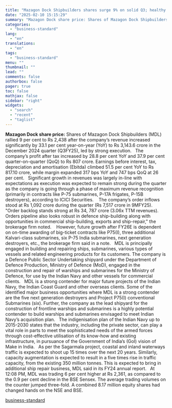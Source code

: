 ```yaml
---
title: "Mazagon Dock Shipbuilders shares surge 9% on solid Q3; healthy order book"
date: "2025-02-10 15:15:29"
summary: "Mazagon Dock share price: Shares of Mazagon Dock Shipbuilders (MDL) rallied 9 per cent to Rs 2,438 after the company’s revenue increased significantly by 33.1 per cent year-on-year (YoY) to Rs 3,143.6 crore in the December 2024 quarter (Q3FY25), led by strong execution. The company’s profit after tax increased by..."
categories:
  - "business-standard"
lang:
  - "en"
translations:
  - "en"
tags:
  - "business-standard"
menu: ""
thumbnail: ""
lead: ""
comments: false
authorbox: false
pager: true
toc: false
mathjax: false
sidebar: "right"
widgets:
  - "search"
  - "recent"
  - "taglist"
---
```


**Mazagon Dock share price:** Shares of Mazagon Dock Shipbuilders (MDL) rallied 9 per cent to Rs 2,438 after the company’s revenue increased significantly by 33.1 per cent year-on-year (YoY) to Rs 3,143.6 crore in the December 2024 quarter (Q3FY25), led by strong execution.
 
The company’s profit after tax increased by 28.8 per cent YoY and 37.9 per cent quarter-on-quarter (QoQ) to Rs 807 crore. Earnings before interest, tax, depreciation and amortisation (Ebitda) climbed 51.5 per cent YoY to Rs 817.10 crore, while margin expanded 317 bps YoY and 747 bps QoQ at 26 per cent.
 
Significant growth in revenues was largely in-line with expectations as execution was expected to remain strong during the quarter as the company is going through a phase of maximum revenue recognition (primarily in contracts like P-75 submarines, P-17A frigates, P-15B destroyers), according to ICICI Securities. 
 
The company’s order inflows stood at Rs 1,092 crore during the quarter (Rs 7,517 crore in 9MFY25). "Order backlog stands strong at Rs 34, 787 crore (3.06x TTM revenues). Orders pipeline also looks robust in defence ship-building along with opportunities in commercial ship-building, exports and ship-repair," the brokerage firm noted. 
 
However, future growth after FY26E is dependent on on-time awarding of big-ticket contracts like P75(I), three additional Kalvari-class submarines, six P-75 India submarines, next generation destroyers, etc., the brokerage firm said in a note.
 
MDL is principally engaged in building and repairing ships, submarines, various types of vessels and related engineering products for its customers. The company is a Defence Public Sector Undertaking shipyard under the Department of Defence Production, Ministry of Defence (MoD), engaged in the construction and repair of warships and submarines for the Ministry of Defence, for use by the Indian Navy and other vessels for commercial clients.
 
MDL is a strong contender for major future projects of the Indian Navy, the Indian Coast Guard and other overseas clients. Some of the identified major business opportunities where MDL is a strong contender are the five next generation destroyers and Project P75(I) conventional Submarines (six). Further, the company as the lead shipyard for the construction of frontline warships and submarines is a highly potential contender to build warships and submarines envisaged to meet Indian Navy’s acquisition plan.
 
The indigenisation plan of the Indian Navy up to 2015-2030 states that the industry, including the private sector, can play a vital role in parts to meet the sophisticated needs of the armed forces through cost-effective utilisation of its know-how and existing  infrastructure, in pursuance of the Government of India’s (GoI) vision of Make in India.
 
As per the Sagarmala project, coastal and inland waterways traffic is expected to shoot up 15 times over the next 20 years. Similarly, capacity augmentation is expected to result in a five times rise in traffic capacity, from the existing 350 million tonnes. This is expected to bring in additional ship repair business, MDL said in its FY24 annual report.
 
At 12:08 PM, MDL was trading 6 per cent higher at Rs 2,361, as compared to the 0.9 per cent decline in the BSE Sensex. The average trading volumes on the counter jumped three-fold. A combined 8.17 million equity shares had changed hands on the NSE and BSE.

[business-standard](https://www.business-standard.com/markets/news/mazagon-dock-shipbuilders-surges-9-on-solid-q3-healthy-order-book-125021000451_1.html)
